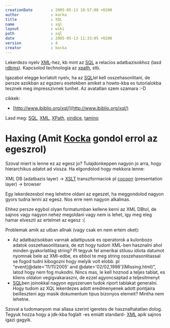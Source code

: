```yaml
---
creationDate        : 2005-05-13 10:57:00 +0200 
author              : kocka 
title               : XQL 
name                : xql 
layout              : wiki 
path                : xql 
date                : 2005-05-13 11:33:05 +0200 
version             : 4 
creator             : kocka 
---
```

Lekerdezo nyelv [XML](XML.html)-hez, kb mint az [SQL](SQL.html) a relacios adatbazisokhoz (lasd [rdbms](RDBMS.html)). Kapcsolod technologia az [xpath](XPath.html), stb. 

Igazabol elegge korlatolt nyelv, ha az [SQL](SQL.html)lel kell osszehasonlitani, de persze azokban az egszeru esetekben amiket a howto-kba es tutorialokba tesznek meg impresszivnek tunhet. Az avatatlan szem szamara :-D

cikkek:

*   [http://www.ibiblio.org/xql/](http://www.ibiblio.org/xql/)

Lasd meg: [SQL](SQL.html), [XML](XML.html), [XPath](XPath.html), [xindice](xindice.html), [tamino](tamino.html)

# Haxing (Amit [Kocka](kocka.html) gondol errol az egeszrol)

Szoval miert is lenne ez az egesz jo? Tulajdonkeppen nagyon jo arra, hogy hierarchikus adatot ad vissza. Ha elgondolod hogy mekkora lenne:

XML DB (adatbazis layer) -> [XSLT](XSLT.html) transzformaciok pl [cocoon](cocoon.html) (presentation layer) -> browser

Egy lekerdezesbol meg lehetne oldani az egeszet, ha meggondolod nagyon gyors tudna lenni az egesz. Nos erre nem nagyon alkalmas.

Ehhez persze egybol olyan formatumban kellene kerni az XML DBtol, de sajnos vagy nagyon nehez megoldani vagy nem is lehet, igy meg eleg hamar elveszti az ertelmet az egesz :(

Problemak amik az utban allnak (vagy csak en nem ertem oket):

*   Az adatbazisokban vannak adattipusok es operatorok a kulonbozo adatok osszehasonlitasara, de ezt hogy tudom XML-ben hasznalni ahol minden gyakorlatilag string? Pl tegyuk fel amerikai stilusu idiota datumot nyomnak bele az XMl-edbe, es ebbol te meg string osszehasonlitassal se fogod tudni kibogozni hogy melyik volt elobb. pl "event\[@date<'11/11/2005' and @date>'02/02,1998'](Missing.html)", latod hogy nem fog mukodni. Nincs mas, le kell hoznod a teljes tablat, es kliens oldalon vegigvakaraszni, de ezzel agyoncsaptad a teljesitmenyt
*   [SQL](SQL.html)ben joinokkal nagyon egyszeruen tudok riport tablakat generalni. Hogy tudom az XQL lekerdezes adott eredmenyenek adott pontjaira beilleszteni agy masik dokumentum tipus bizonyos elemeit? Mintha nem lehetne.

Szoval a tudomanyom mai allasa szerint igeretes de hasznalhatatlan dolog. Tegyuk hozza hogy a jdk-kba foglalt -es emiatt standard- [XML](XML.html) apik sajnos igazi gagyik.
